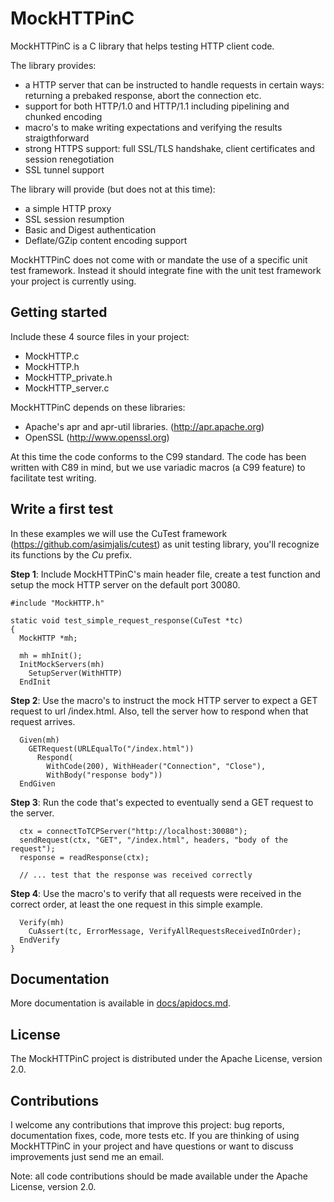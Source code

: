 MockHTTPinC
===========

MockHTTPinC is a C library that helps testing HTTP client code.

The library provides:
- a HTTP server that can be instructed to handle requests in certain ways: returning a prebaked response, abort the connection etc.
- support for both HTTP/1.0 and HTTP/1.1 including pipelining and chunked encoding
- macro's to make writing expectations and verifying the results straigthforward
- strong HTTPS support: full SSL/TLS handshake, client certificates and session renegotiation
- SSL tunnel support

The library will provide (but does not at this time):
- a simple HTTP proxy
- SSL session resumption
- Basic and Digest authentication
- Deflate/GZip content encoding support

MockHTTPinC does not come with or mandate the use of a specific unit test framework. Instead it should integrate fine with the unit test framework your project is currently using.

Getting started
---------------

Include these 4 source files in your project:
- MockHTTP.c
- MockHTTP.h
- MockHTTP_private.h
- MockHTTP_server.c

MockHTTPinC depends on these libraries:
- Apache's apr and apr-util libraries. (http://apr.apache.org)
- OpenSSL (http://www.openssl.org)

At this time the code conforms to the C99 standard. The code has been written with C89 in mind, but we use variadic macros (a C99 feature) to facilitate test writing.

Write a first test
------------------

In these examples we will use the CuTest framework (https://github.com/asimjalis/cutest) as unit testing library, you'll recognize its functions by the *Cu* prefix.


**Step 1**: Include MockHTTPinC's main header file, create a test function and setup the mock HTTP server on the default port 30080.

    #include "MockHTTP.h"

    static void test_simple_request_response(CuTest *tc)
    {
      MockHTTP *mh;

      mh = mhInit();
      InitMockServers(mh)
        SetupServer(WithHTTP)
      EndInit

**Step 2**: Use the macro's to instruct the mock HTTP server to expect a GET request to url /index.html. Also, tell the server how to respond when that request arrives.

      Given(mh)
        GETRequest(URLEqualTo("/index.html"))
          Respond(
            WithCode(200), WithHeader("Connection", "Close"),
            WithBody("response body"))
      EndGiven

**Step 3**: Run the code that's expected to eventually send a GET request to the server.

      ctx = connectToTCPServer("http://localhost:30080");
      sendRequest(ctx, "GET", "/index.html", headers, "body of the request");
      response = readResponse(ctx);

      // ... test that the response was received correctly

**Step 4**: Use the macro's to verify that all requests were received in the correct order, at least the one request in this simple example.

      Verify(mh)
        CuAssert(tc, ErrorMessage, VerifyAllRequestsReceivedInOrder);
      EndVerify
    }



Documentation
-------------

More documentation is available in [docs/apidocs.md](docs/apidocs.md).



License
-------

The MockHTTPinC project is distributed under the Apache License, version 2.0.



Contributions
-------------
I welcome any contributions that improve this project: bug reports, documentation fixes, code, more tests etc. If you are thinking of using MockHTTPinC in your project and have questions or want to discuss improvements just send me an email.

Note: all code contributions should be made available under the Apache License, version 2.0.
